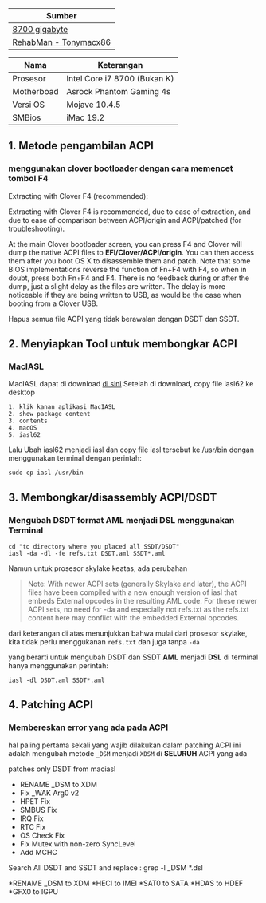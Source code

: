 

Sumber|
------|
[8700 gigabyte](https://www.tonymacx86.com/threads/success-8700k-gigabyte-z370-hd3p-uhd-graphics-630-macos-high-sierra-mojave.239402/)|
[RehabMan - Tonymacx86 ](https://www.tonymacx86.com/threads/guide-patching-laptop-dsdt-ssdts.152573/)|

Nama              | Keterangan
------------------|--------------
Prosesor          | Intel Core i7 8700 (Bukan K)
Motherboad        | Asrock Phantom Gaming 4s
Versi OS          | Mojave 10.4.5
SMBios            | iMac 19.2 



## 1. Metode pengambilan ACPI
### menggunakan clover bootloader dengan cara memencet tombol F4
Extracting with Clover F4 (recommended):

Extracting with Clover F4 is recommended, due to ease of extraction, and due to ease of comparison between ACPI/origin and ACPI/patched (for troubleshooting).

At the main Clover bootloader screen, you can press F4 and Clover will dump the native ACPI files to **EFI/Clover/ACPI/origin**. You can then access them after you boot OS X to disassemble them and patch. Note that some BIOS implementations reverse the function of Fn+F4 with F4, so when in doubt, press both Fn+F4 and F4. There is no feedback during or after the dump, just a slight delay as the files are written. The delay is more noticeable if they are being written to USB, as would be the case when booting from a Clover USB.

Hapus semua file ACPI yang tidak berawalan dengan DSDT dan SSDT.

## 2. Menyiapkan Tool untuk membongkar ACPI
### MacIASL
MacIASL dapat di download [di sini](https://bitbucket.org/RehabMan/os-x-maciasl-patchmatic/downloads/)
Setelah di download, copy file iasl62 ke desktop
```
1. klik kanan aplikasi MacIASL
2. show package content
3. contents
4. macOS
5. iasl62
```
        
Lalu Ubah iasl62 menjadi iasl dan copy file iasl tersebut ke /usr/bin dengan menggunakan terminal dengan perintah: 

```
sudo cp iasl /usr/bin
```

## 3. Membongkar/disassembly ACPI/DSDT
### Mengubah DSDT format AML menjadi DSL menggunakan Terminal

```
cd "to directory where you placed all SSDT/DSDT"
iasl -da -dl -fe refs.txt DSDT.aml SSDT*.aml
```
Namun untuk prosesor skylake keatas, ada perubahan

> Note: With newer ACPI sets (generally Skylake and later), the ACPI files have been compiled with a new enough version of iasl that embeds External opcodes in the resulting AML code. For these newer ACPI sets, no need for -da and especially not refs.txt as the refs.txt content here may conflict with the embedded External opcodes.

dari keterangan di atas menunjukkan bahwa mulai dari prosesor skylake, kita tidak perlu menggukanan `refs.txt` dan juga tanpa `-da`

yang berarti untuk mengubah DSDT dan SSDT **AML** menjadi **DSL** di terminal hanya menggunakan perintah:
```
iasl -dl DSDT.aml SSDT*.aml
```

## 4. Patching ACPI
### Membereskan error yang ada pada ACPI

hal paling pertama sekali yang wajib dilakukan dalam patching ACPI ini adalah mengubah metode `_DSM` menjadi `XDSM` di **SELURUH** ACPI yang ada

patches only DSDT from maciasl

* RENAME _DSM to XDM
* Fix _WAK Arg0 v2
* HPET Fix
* SMBUS Fix
* IRQ Fix
* RTC Fix
* OS Check Fix
* Fix Mutex with non-zero SyncLevel
* Add MCHC

Search All DSDT and SSDT and replace : grep -l _DSM *.dsl

*RENAME _DSM to XDM
*HECI to IMEI
*SAT0 to SATA
*HDAS to HDEF
*GFX0 to IGPU

